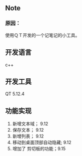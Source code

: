 ## Note
### 原因：
使用ＱＴ开发的一个记笔记的小工具。

## 开发语言
c++
## 开发工具
QT 5.12.4


## 功能实现
1. 新增文本域；  9.12
2. 保存文本；  9.12
3. 新增列表； 9.12
4. 移动到桌面顶部自动隐藏; 9.12
5. 增加了 剪切板的功能；9.15
